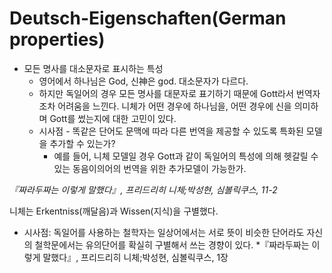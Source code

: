 # Deutsch-Eigenschaften(German properties)

* 모든 명사를 대소문자로 표시하는 특성
  * 영어에서 하나님은 God, 신神은 god. 대소문자가 다르다.
  * 하지만 독일어의 경우 모든 명사를 대문자로 표기하기 때문에 Gott라서 번역자조차 어려움을 느낀다. 니체가 어떤 경우에 하나님을, 어떤 경우에 신을 의미하며 Gott를 썼는지에 대한 고민이 있다.
  * 시사점 - 똑같은 단어도 문맥에 따라 다른 번역을 제공할 수 있도록 특화된 모델을 추가할 수 있는가?
    * 예를 들어, 니체 모델일 경우 Gott과 같이 독일어의 특성에 의해 헷갈릴 수 있는 동음이의어의 번역을 위한 추가모델이 가능한가.

*『짜라두짜는 이렇게 말했다』, 프리드리히 니체;박성현, 심볼릭쿠스, 11-2*

니체는 Erkentniss(깨달음)과 Wissen(지식)을 구별했다.
  * 시사점: 독일어를 사용하는 철학자는 일상어에서는 서로 뜻이 비슷한 단어라도 자신의 철학문에서는 유의단어를 확실히 구별해서 쓰는 경향이 있다.
*『짜라두짜는 이렇게 말했다』, 프리드리히 니체;박성현, 심볼릭쿠스, 1장
